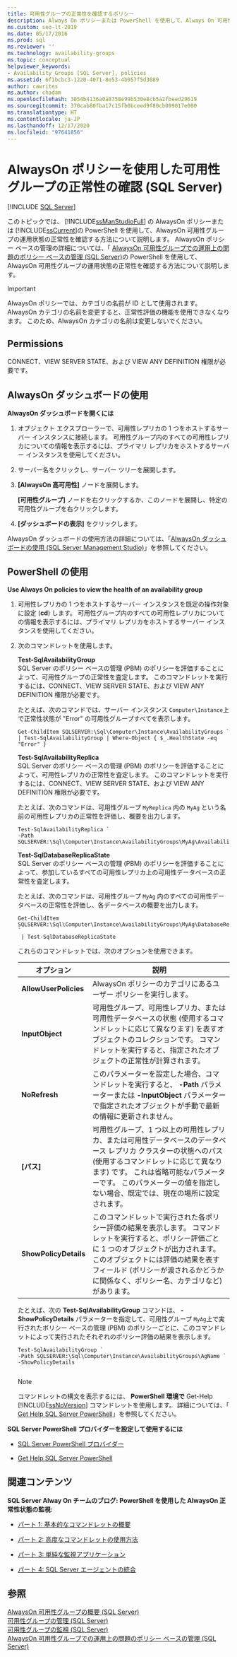 ```yaml
---
title: 可用性グループの正常性を確認するポリシー
description: Always On ポリシーまたは PowerShell を使用して、Always On 可用性グループの運用状態の正常性を確認します。
ms.custom: seo-lt-2019
ms.date: 05/17/2016
ms.prod: sql
ms.reviewer: ''
ms.technology: availability-groups
ms.topic: conceptual
helpviewer_keywords:
- Availability Groups [SQL Server], policies
ms.assetid: 6f1bcbc3-1220-4071-8e53-4b957f5d3089
author: cawrites
ms.author: chadam
ms.openlocfilehash: 3054b4136a0a8758e99b530e8cb5a2fbeed29619
ms.sourcegitcommit: 370cab80fba17c15fb0bceed9f80cb099017e000
ms.translationtype: HT
ms.contentlocale: ja-JP
ms.lasthandoff: 12/17/2020
ms.locfileid: "97641856"
---
```

# <a name="use-always-on-policies-to-view-the-health-of-an-availability-group-sql-server"></a>AlwaysOn ポリシーを使用した可用性グループの正常性の確認 (SQL Server)
[!INCLUDE [SQL Server](../../../includes/applies-to-version/sqlserver.md)]

  このトピックでは、 [!INCLUDE[ssManStudioFull](../../../includes/ssmanstudiofull-md.md)] の AlwaysOn ポリシーまたは [!INCLUDE[ssCurrent](../../../includes/sscurrent-md.md)]の PowerShell を使用して、AlwaysOn 可用性グループの運用状態の正常性を確認する方法について説明します。 AlwaysOn ポリシー ベースの管理の詳細については、「 [AlwaysOn 可用性グループでの運用上の問題のポリシー ベースの管理 &#40;SQL Server&#41;](../../../database-engine/availability-groups/windows/always-on-policies-for-operational-issues-always-on-availability.md)の PowerShell を使用して、AlwaysOn 可用性グループの運用状態の正常性を確認する方法について説明します。  
  
> [!IMPORTANT]  
>  AlwaysOn ポリシーでは、カテゴリの名前が ID として使用されます。 AlwaysOn カテゴリの名前を変更すると、正常性評価の機能を使用できなくなります。 このため、AlwaysOn カテゴリの名前は変更しないでください。  
  
  
  
##  <a name="permissions"></a><a name="Permissions"></a> Permissions  
 CONNECT、VIEW SERVER STATE、および VIEW ANY DEFINITION 権限が必要です。  
  
##  <a name="using-the-always-on-dashboard"></a><a name="SSMSProcedure"></a> AlwaysOn ダッシュボードの使用  
 **AlwaysOn ダッシュボードを開くには**  
  
1.  オブジェクト エクスプローラーで、可用性レプリカの 1 つをホストするサーバー インスタンスに接続します。 可用性グループ内のすべての可用性レプリカについての情報を表示するには、プライマリ レプリカをホストするサーバー インスタンスを使用してください。  
  
2.  サーバー名をクリックし、サーバー ツリーを展開します。  
  
3.  **[AlwaysOn 高可用性]** ノードを展開します。  
  
     **[可用性グループ]** ノードを右クリックするか、このノードを展開し、特定の可用性グループを右クリックします。  
  
4.  **[ダッシュボードの表示]** をクリックします。  
  
 AlwaysOn ダッシュボードの使用方法の詳細については、「[AlwaysOn ダッシュボードの使用 &#40;SQL Server Management Studio&#41;](~/database-engine/availability-groups/windows/use-the-always-on-dashboard-sql-server-management-studio.md)」を参照してください。  
  
##  <a name="using-powershell"></a><a name="PowerShellProcedure"></a> PowerShell の使用  
 **Use Always On policies to view the health of an availability group**  
  
1.  可用性レプリカの 1 つをホストするサーバー インスタンスを既定の操作対象に設定 (**cd**) します。 可用性グループ内のすべての可用性レプリカについての情報を表示するには、プライマリ レプリカをホストするサーバー インスタンスを使用してください。  
  
2.  次のコマンドレットを使用します。  
  
     **Test-SqlAvailabilityGroup**  
     SQL Server のポリシー ベースの管理 (PBM) のポリシーを評価することによって、可用性グループの正常性を査定します。 このコマンドレットを実行するには、CONNECT、VIEW SERVER STATE、および VIEW ANY DEFINITION 権限が必要です。  
  
     たとえば、次のコマンドでは、サーバー インスタンス `Computer\Instance`上で正常性状態が "Error" の可用性グループすべてを表示します。  
  
    ```  
    Get-ChildItem SQLSERVER:\Sql\Computer\Instance\AvailabilityGroups `   
    | Test-SqlAvailabilityGroup | Where-Object { $_.HealthState -eq "Error" }  
    ```  
  
     **Test-SqlAvailabilityReplica**  
     SQL Server のポリシー ベースの管理 (PBM) のポリシーを評価することによって、可用性レプリカの正常性を査定します。 このコマンドレットを実行するには、CONNECT、VIEW SERVER STATE、および VIEW ANY DEFINITION 権限が必要です。  
  
     たとえば、次のコマンドは、可用性グループ `MyReplica` 内の `MyAg` という名前の可用性レプリカの正常性を評価し、概要を出力します。  
  
    ```  
    Test-SqlAvailabilityReplica `   
    -Path SQLSERVER:\Sql\Computer\Instance\AvailabilityGroups\MyAg\AvailabilityReplicas\MyReplica  
    ```  
  
     **Test-SqlDatabaseReplicaState**  
     SQL Server のポリシー ベースの管理 (PBM) のポリシーを評価することによって、参加しているすべての可用性レプリカ上の可用性データベースの正常性を査定します。  
  
     たとえば、次のコマンドは、可用性グループ `MyAg` 内のすべての可用性データベースの正常性を評価し、各データベースの概要を出力します。  
  
    ```  
    Get-ChildItem SQLSERVER:\Sql\Computer\Instance\AvailabilityGroups\MyAg\DatabaseReplicaStates `   
     | Test-SqlDatabaseReplicaState  
    ```  
  
     これらのコマンドレットでは、次のオプションを使用できます。  
  
    |オプション|説明|  
    |------------|-----------------|  
    |**AllowUserPolicies**|AlwaysOn ポリシーのカテゴリにあるユーザー ポリシーを実行します。|  
    |**InputObject**|可用性グループ、可用性レプリカ、または可用性データベースの状態 (使用するコマンドレットに応じて異なります) を表すオブジェクトのコレクションです。 コマンドレットを実行すると、指定されたオブジェクトの正常性が計算されます。|  
    |**NoRefresh**|このパラメーターを設定した場合、コマンドレットを実行すると、 **-Path** パラメーターまたは **-InputObject** パラメーターで指定されたオブジェクトが手動で最新の情報に更新されません。|  
    |**[パス]**|可用性グループ、1 つ以上の可用性レプリカ、または可用性データベースのデータベース レプリカ クラスターの状態へのパス (使用するコマンドレットに応じて異なります) です。 これは省略可能なパラメーターです。 このパラメーターの値を指定しない場合、既定では、現在の場所に設定されます。|  
    |**ShowPolicyDetails**|このコマンドレットで実行された各ポリシー評価の結果を表示します。 コマンドレットを実行すると、ポリシー評価ごとに 1 つのオブジェクトが出力されます。このオブジェクトには評価の結果を表すフィールド (ポリシーが渡されるかどうかに関係なく、ポリシー名、カテゴリなど) があります。|  
  
     たとえば、次の **Test-SqlAvailabilityGroup** コマンドは、 **-ShowPolicyDetails** パラメーターを指定して、可用性グループ `MyAg`上で実行されたポリシー ベースの管理 (PBM) のポリシーごとに、このコマンドレットによって実行されたそれぞれのポリシー評価の結果を表示します。  
  
    ```  
    Test-SqlAvailabilityGroup `   
    -Path SQLSERVER:\Sql\Computer\Instance\AvailabilityGroups\AgName `  
    -ShowPolicyDetails  
  
    ```  
  
    > [!NOTE]  
    >  コマンドレットの構文を表示するには、 **PowerShell 環境で** Get-Help [!INCLUDE[ssNoVersion](../../../includes/ssnoversion-md.md)] コマンドレットを使用します。 詳細については、「 [Get Help SQL Server PowerShell](../../../powershell/sql-server-powershell.md)」を参照してください。  
  
 **SQL Server PowerShell プロバイダーを設定して使用するには**  
  
-   [SQL Server PowerShell プロバイダー](../../../powershell/sql-server-powershell-provider.md)  
  
-   [Get Help SQL Server PowerShell](../../../powershell/sql-server-powershell.md)  
  
##  <a name="related-content"></a><a name="RelatedContent"></a> 関連コンテンツ  
 **SQL Server Alway On チームのブログ: PowerShell を使用した AlwaysOn 正常性状態の監視:**  
  
-   [パート 1: 基本的なコマンドレットの概要](/archive/blogs/sqlalwayson/monitoring-alwayson-health-with-powershell-part-1-basic-cmdlet-overview)  
  
-   [パート 2: 高度なコマンドレットの使用方法](/archive/blogs/sqlalwayson/monitoring-alwayson-health-with-powershell-part-2-advanced-cmdlet-usage)  
  
-   [パート 3: 単純な監視アプリケーション](/archive/blogs/sqlalwayson/monitoring-alwayson-health-with-powershell-part-3-a-simple-monitoring-application)  
  
-   [パート 4: SQL Server エージェントの統合](/archive/blogs/sqlalwayson/monitoring-alwayson-health-with-powershell-part-4-integration-with-sql-server-agent)  
  
## <a name="see-also"></a>参照  
 [AlwaysOn 可用性グループの概要 &#40;SQL Server&#41;](~/database-engine/availability-groups/windows/overview-of-always-on-availability-groups-sql-server.md)   
 [可用性グループの管理 &#40;SQL Server&#41;](../../../database-engine/availability-groups/windows/administration-of-an-availability-group-sql-server.md)   
 [可用性グループの監視 &#40;SQL Server&#41;](../../../database-engine/availability-groups/windows/monitoring-of-availability-groups-sql-server.md)   
 [AlwaysOn 可用性グループでの運用上の問題のポリシー ベースの管理 &#40;SQL Server&#41;](../../../database-engine/availability-groups/windows/always-on-policies-for-operational-issues-always-on-availability.md)  
  
